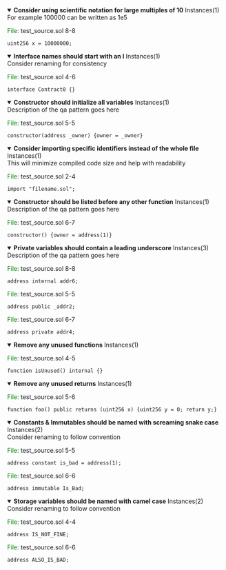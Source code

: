 
 <details open> 
 <summary> 
 <Strong>Consider using scientific notation for large multiples of 10</Strong> Instances(1) 
 </summary> 
 For example 100000 can be written as 1e5 

 <span style="color: green;">File: </span> test_source.sol 8-8 
 ```solidity 
 uint256 x = 10000000; 
 ``` 
 </details>
 <details open> 
 <summary> 
 <Strong>Interface names should start with an I</Strong> Instances(1) 
 </summary> 
 Consider renaming for consistency 

 <span style="color: green;">File: </span> test_source.sol 4-6 
 ```solidity 
 interface Contract0 {} 
 ``` 
 </details>
 <details open> 
 <summary> 
 <Strong>Constructor should initialize all variables</Strong> Instances(1) 
 </summary> 
 Description of the qa pattern goes here 

 <span style="color: green;">File: </span> test_source.sol 5-5 
 ```solidity 
 constructor(address _owner) {owner = _owner} 
 ``` 
 </details>


 <details open> 
 <summary> 
 <Strong>Consider importing specific identifiers instead of the whole file</Strong> Instances(1) 
 </summary> 
 This will minimize compiled code size and help with readability 

 <span style="color: green;">File: </span> test_source.sol 2-4 
 ```solidity 
 import "filename.sol"; 
 ``` 
 </details>


 <details open> 
 <summary> 
 <Strong>Constructor should be listed before any other function</Strong> Instances(1) 
 </summary> 
 Description of the qa pattern goes here 

 <span style="color: green;">File: </span> test_source.sol 6-7 
 ```solidity 
 constructor() {owner = address(1)} 
 ``` 
 </details>
 <details open> 
 <summary> 
 <Strong>Private variables should contain a leading underscore</Strong> Instances(3) 
 </summary> 
 Description of the qa pattern goes here 

 <span style="color: green;">File: </span> test_source.sol 8-8 
 ```solidity 
 address internal addr6; 
 ```

 <span style="color: green;">File: </span> test_source.sol 5-5 
 ```solidity 
 address public _addr2; 
 ```

 <span style="color: green;">File: </span> test_source.sol 6-7 
 ```solidity 
 address private addr4; 
 ``` 
 </details>


 <details open> 
 <summary> 
 <Strong>Remove any unused functions</Strong> Instances(1) 
 </summary> 
  

 <span style="color: green;">File: </span> test_source.sol 4-5 
 ```solidity 
 function isUnused() internal {} 
 ``` 
 </details>

 <details open> 
 <summary> 
 <Strong>Remove any unused returns</Strong> Instances(1) 
 </summary> 
  

 <span style="color: green;">File: </span> test_source.sol 5-6 
 ```solidity 
 function foo() public returns (uint256 x) {uint256 y = 0; return y;} 
 ``` 
 </details>

 <details open> 
 <summary> 
 <Strong>Constants & Immutables should be named with screaming snake case</Strong> Instances(2) 
 </summary> 
 Consider renaming to follow convention 

 <span style="color: green;">File: </span> test_source.sol 5-5 
 ```solidity 
 address constant is_bad = address(1); 
 ```

 <span style="color: green;">File: </span> test_source.sol 6-6 
 ```solidity 
 address immutable Is_Bad; 
 ``` 
 </details>

 <details open> 
 <summary> 
 <Strong>Storage variables should be named with camel case</Strong> Instances(2) 
 </summary> 
 Consider renaming to follow convention 

 <span style="color: green;">File: </span> test_source.sol 4-4 
 ```solidity 
 address IS_NOT_FINE; 
 ```

 <span style="color: green;">File: </span> test_source.sol 6-6 
 ```solidity 
 address ALSO_IS_BAD; 
 ``` 
 </details>
